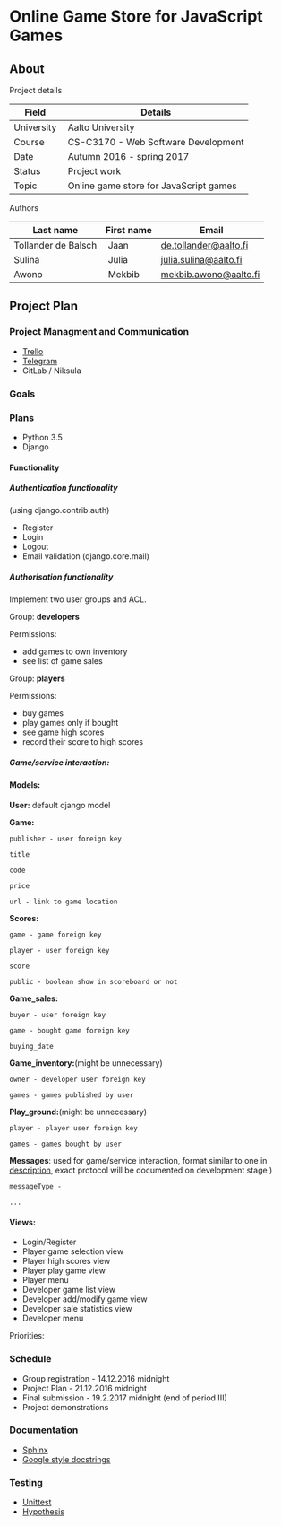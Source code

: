 # Online Game Store for JavaScript Games
## About
Project details

Field      | Details
-----------|---------------------------------------
University | Aalto University
Course     | CS-C3170 - Web Software Development
Date       | Autumn 2016 - spring 2017
Status     | Project work
Topic      | Online game store for JavaScript games

Authors

Last name           | First name | Email
--------------------|------------|-----------------------------
Tollander de Balsch | Jaan       | <de.tollander@aalto.fi>
Sulina              | Julia      | <julia.sulina@aalto.fi>
Awono               | Mekbib     | <mekbib.awono@aalto.fi>


## Project Plan

### Project Managment and Communication
- [Trello](https://trello.com/)
- [Telegram](https://telegram.org/)
- GitLab / Niksula

### Goals


### Plans
- Python 3.5
- Django

#### Functionality

##### Authentication functionality
(using django.contrib.auth)

- Register
- Login
- Logout
- Email validation (django.core.mail)

##### Authorisation functionality
Implement two user groups and ACL.

Group: **developers**

Permissions:

- add games to own inventory
- see list of game sales


Group: **players**

Permissions:

- buy games
- play games only if bought
- see game high scores
- record their score to high scores

##### Game/service interaction:


#### Models:

**User:**
default django model

**Game:**

    publisher - user foreign key
    
    title
    
    code
    
    price
    
    url - link to game location


**Scores:**

    game - game foreign key

    player - user foreign key

    score

    public - boolean show in scoreboard or not


**Game_sales:**

    buyer - user foreign key
    
    game - bought game foreign key
    
    buying_date


**Game_inventory:**(might be unnecessary)

    owner - developer user foreign key
    
    games - games published by user


**Play_ground:**(might be unnecessary)

    player - player user foreign key
    
    games - games bought by user

**Messages**: used for game/service interaction, format similar to one in [description](https://plus.cs.hut.fi/wsd/2016-2017/project/description/), exact protocol will be documented on development stage )

    messageType - 
    
    ...


#### Views:
- Login/Register
- Player game selection view
- Player high scores view
- Player play game view
- Player menu
- Developer game list view
- Developer add/modify game view
- Developer sale statistics view
- Developer menu

Priorities:


### Schedule
- Group registration - 14.12.2016 midnight
- Project Plan - 21.12.2016 midnight
- Final submission - 19.2.2017 midnight (end of period III)
- Project demonstrations

### Documentation
- [Sphinx](http://www.sphinx-doc.org/en/latest/)
- [Google style docstrings](https://google.github.io/styleguide/pyguide.html)

### Testing
- [Unittest](https://docs.python.org/3/library/unittest.html)
- [Hypothesis](https://hypothesis.readthedocs.io/en/latest/index.html)
